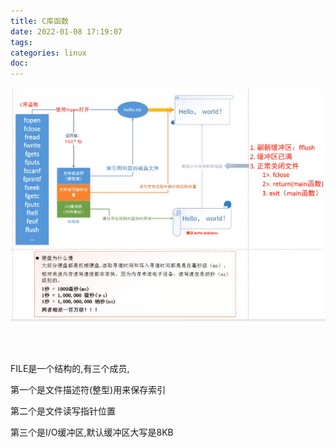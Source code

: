 ```yaml
---
title: C库函数
date: 2022-01-08 17:19:07
tags:
categories: linux
doc:
---
```




![image-20220108171913561](/images/javawz/image-20220108171913561.png)

<br/><br/>

FILE是一个结构的,有三个成员,

第一个是文件描述符(整型)用来保存索引

第二个是文件读写指针位置

第三个是I/O缓冲区,默认缓冲区大写是8KB
